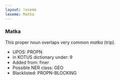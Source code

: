 ```yaml
---
layout: lexeme
lexeme: Matka
---
```


###  Matka

This proper noun overlaps  very common *matka* (trip).
* UPOS:  PROPN
* in KOTUS dictionary under:  9
* Added from:  finer
* Possible NER class:  GEO
* Blacklisted:  PROPN-BLOCKING

